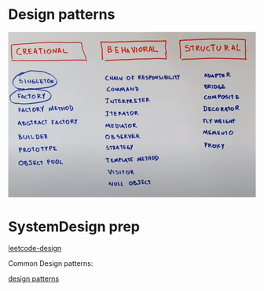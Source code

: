 
# Design patterns 

![](include/design_patterns.png)


# SystemDesign prep
[leetcode-design](https://leetcode.com/tag/design/) 

Common Design patterns:
<!-- 1) [Factory Design] (uses abstract class to enforce a pattern)
2) Proxy Design (uses another derived class of same heirarchial level as an intermediate wrapper to our derived class call in a given factory design)
3) Singleton Design (uses a static class variable to store a single instance of the class and block creating multiple instances. )
4) Composite Design (a main derived class recieves other derived classes as arguments or uses them as variables)
 -->
[design patterns](https://sourcemaking.com/design_patterns)
